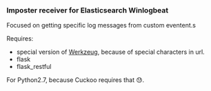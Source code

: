 ### Imposter receiver for Elasticsearch Winlogbeat

Focused on getting specific log messages from custom eventent.s

Requires:
* special version of [Werkzeug](https://github.com/Yzoni/werkzeug), because of special characters in url.
* flask
* flask_restful

For Python2.7, because Cuckoo requires that 😓.